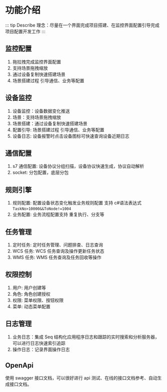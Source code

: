 # 功能介绍

::: tip Describe
理念：尽量在一个界面完成项目搭建、在监控界面配置引导完成项目配置开发工作
:::

## 监控配置

  1. 拖拉拽完成监控界面配置
  2. 支持场景拖拽缩放
  3. 通过设备复制快速搭建场景
  4. 场景搭建过程 引导通信、业务等配置

## 设备监控

  1. 设备监控：设备数据变化推送
  2. 场景：支持场景拖拽缩放
  3. 场景搭建：通过设备复制快速搭建场景
  4. 配置引导: 场景搭建过程 引导通信、业务等配置
  5. 设备日志: 设备报警时点击设备图标可快速查询设备近期日志

## 通信配置

  1. s7 通信配置: 设备协议分组扫描，设备协议快速生成，协议自动解析
  2. socket: 分包配置，底层分包

## 规则引擎

  1. 规则配置: 配置设备状态变化触发业务规则配置
     支持 c#语法表达式 `TaskNo>10000&&ToNode!=1004`
  2. 业务配置: 业务流程配置支持 重复执行、分支等

## 任务管理

  1. 定时任务: 定时任务管理、问题排查、日志查询
  2. WCS 任务: WCS 任务查询及操作更新任务状态
  3. WMS 任务: WMS 任务查询及任务回收等操作

## 权限控制

  1. 用户: 用户创建等
  2. 角色: 角色创建授权
  3. 权限: 菜单权限、按钮权限
  4. 菜单: 动态菜单配置

## 日志管理

  1. 业务日志：集成 Seq 结构化应用程序日志和跟踪的实时搜索和分析服务器，可以进行日志快速索引追踪
  2. 操作日志：记录界面操作日志

## OpenApi

  使用 swagger 接口文档，可以很好进行 api 测试、在线的接口文档参考、自动生成接口文档。
